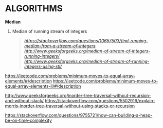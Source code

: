 # ALGORITHMS

**Median**
1. Median of running stream of integers
   > *https://stackoverflow.com/questions/10657503/find-running-median-from-a-stream-of-integers*
   > *http://www.geeksforgeeks.org/median-of-stream-of-integers-running-integers/*                                                     
   > *http://www.geeksforgeeks.org/median-of-stream-of-running-integers-using-stl/*

https://leetcode.com/problems/minimum-moves-to-equal-array-elements/#/description
https://leetcode.com/problems/minimum-moves-to-equal-array-elements-ii/#/description 

http://www.geeksforgeeks.org/inorder-tree-traversal-without-recursion-and-without-stack/
https://stackoverflow.com/questions/5502916/explain-morris-inorder-tree-traversal-without-using-stacks-or-recursion

https://stackoverflow.com/questions/9755721/how-can-building-a-heap-be-on-time-complexity
